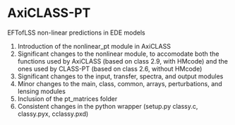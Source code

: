 # AxiCLASS-PT

EFTofLSS non-linear predictions in EDE models 


1) Introduction of the nonlinear_pt module in AxiCLASS
2) Significant changes to the nonlinear module, to accomodate both the functions used by AxiCLASS (based on class 2.9, with HMcode) and the ones used by CLASS-PT (based on class 2.6, without HMcode)
3) Significant changes to the input, transfer, spectra, and output modules
4) Minor changes to the main, class, common, arrays, perturbations, and lensing modules
5) Inclusion of the pt_matrices folder
6) Consistent changes in the python wrapper (setup.py classy.c, classy.pyx, cclassy.pxd)

